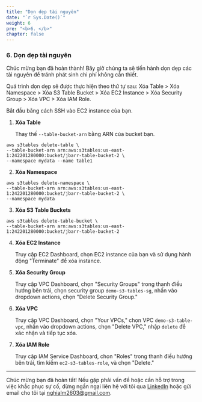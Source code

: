 ```yaml
---
title: "Dọn dẹp tài nguyên"
date: "`r Sys.Date()`"
weight: 6
pre: "<b>6. </b>"
chapter: false
---
```



### 6. Dọn dẹp tài nguyên

Chúc mừng bạn đã hoàn thành! Bây giờ chúng ta sẽ tiến hành dọn dẹp các tài nguyên để tránh phát sinh chi phí không cần thiết.

Quá trình dọn dẹp sẽ được thực hiện theo thứ tự sau: Xóa Table > Xóa Namespace > Xóa S3 Table Bucket > Xóa EC2 Instance > Xóa Security Group > Xóa VPC > Xóa IAM Role.

Bắt đầu bằng cách SSH vào EC2 instance của bạn.

1. **Xóa Table**

   Thay thế `--table-bucket-arn` bằng ARN của bucket bạn.

```shell
aws s3tables delete-table \
--table-bucket-arn arn:aws:s3tables:us-east-1:242201280000:bucket/jbarr-table-bucket-2 \
--namespace mydata --name table1
```

2. **Xóa Namespace**

```shell
aws s3tables delete-namespace \
--table-bucket-arn arn:aws:s3tables:us-east-1:242201280000:bucket/jbarr-table-bucket-2 \
--namespace mydata
```

3. **Xóa S3 Table Buckets**

```shell
aws s3tables delete-table-bucket \
--table-bucket-arn arn:aws:s3tables:us-east-1:242201280000:bucket/jbarr-table-bucket-2
```

<!-- Hình ảnh 1 -->

4. **Xóa EC2 Instance**

   Truy cập EC2 Dashboard, chọn EC2 instance của bạn và sử dụng hành động "Terminate" để xóa instance.

<!-- Hình ảnh 2 -->

<!-- Hình ảnh 3 -->

5. **Xóa Security Group**

   Truy cập VPC Dashboard, chọn "Security Groups" trong thanh điều hướng bên trái, chọn security group `demo-s3-tables-sg`, nhấn vào dropdown actions, chọn "Delete Security Group."

<!-- Hình ảnh 4 -->

6. **Xóa VPC**

   Truy cập VPC Dashboard, chọn "Your VPCs," chọn VPC `demo-s3-table-vpc`, nhấn vào dropdown actions, chọn "Delete VPC," nhập `delete` để xác nhận và tiếp tục xóa.

<!-- Hình ảnh 5 -->

<!-- Hình ảnh 6 -->

7. **Xóa IAM Role**

   Truy cập IAM Service Dashboard, chọn "Roles" trong thanh điều hướng bên trái, tìm kiếm `ec2-s3-tables-role`, và chọn "Delete."

<!-- Hình ảnh 7 -->

---

Chúc mừng bạn đã hoàn tất! Nếu gặp phải vấn đề hoặc cần hỗ trợ trong việc khắc phục sự cố, đừng ngần ngại liên hệ với tôi qua [LinkedIn](https://linkedin.com/in/minhnghia2k3) hoặc gửi email cho tôi tại [nghialm2603@gmail.com](mailto:nghialm2603@gmail.com).